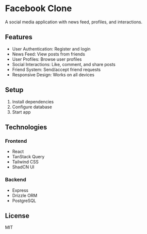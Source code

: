 # Facebook Clone
A social media application with news feed, profiles, and interactions.

## Features

- User Authentication: Register and login
- News Feed: View posts from friends
- User Profiles: Browse user profiles
- Social Interactions: Like, comment, and share posts
- Friend System: Send/accept friend requests
- Responsive Design: Works on all devices

## Setup

1. Install dependencies
2. Configure database
3. Start app

## Technologies

### Frontend
- React
- TanStack Query
- Tailwind CSS
- ShadCN UI

### Backend
- Express
- Drizzle ORM
- PostgreSQL

## License

MIT
